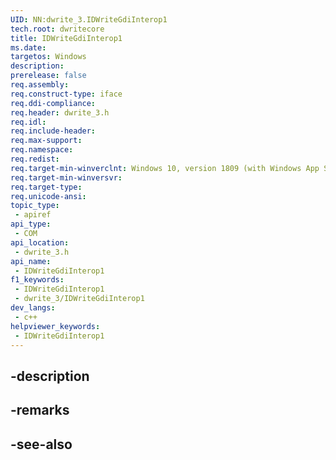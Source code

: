 ```yaml
---
UID: NN:dwrite_3.IDWriteGdiInterop1
tech.root: dwritecore
title: IDWriteGdiInterop1
ms.date: 
targetos: Windows
description: 
prerelease: false
req.assembly: 
req.construct-type: iface
req.ddi-compliance: 
req.header: dwrite_3.h
req.idl: 
req.include-header: 
req.max-support: 
req.namespace: 
req.redist: 
req.target-min-winverclnt: Windows 10, version 1809 (with Windows App SDK 0.5 or later)
req.target-min-winversvr: 
req.target-type: 
req.unicode-ansi: 
topic_type:
 - apiref
api_type:
 - COM
api_location:
 - dwrite_3.h
api_name:
 - IDWriteGdiInterop1
f1_keywords:
 - IDWriteGdiInterop1
 - dwrite_3/IDWriteGdiInterop1
dev_langs:
 - c++
helpviewer_keywords:
 - IDWriteGdiInterop1
---
```


## -description

## -remarks

## -see-also

